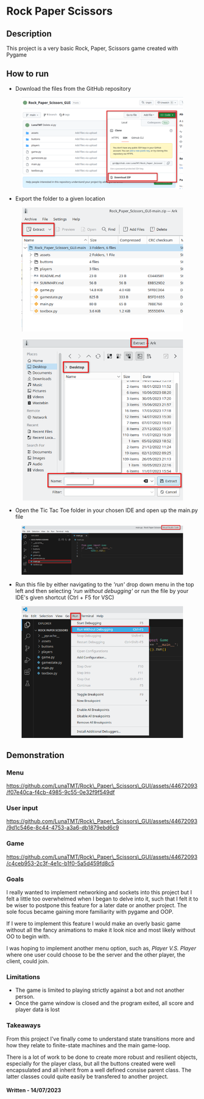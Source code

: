 # Rock Paper Scissors

## Description

This project is a very basic Rock, Paper, Scissors game created with Pygame

## How to run

* Download the files from the GitHub repository

<div align="center">

<figure><img src=".gitbook/assets/rock_paper_scissors.png" alt=""><figcaption></figcaption></figure>

</div>

* Export the folder to a given location

<div align="center">

<figure><img src=".gitbook/assets/extract.png" alt=""><figcaption></figcaption></figure>

</div>

<div align="center">

<figure><img src=".gitbook/assets/extract_2.png" alt=""><figcaption></figcaption></figure>

</div>

* Open the Tic Tac Toe folder in your chosen IDE and open up the main.py file

<div align="center">

<figure><img src=".gitbook/assets/run.png" alt=""><figcaption></figcaption></figure>

</div>

* Run this file by either navigating to the _'run'_ drop down menu in the top left and then selecting _'run without debugging'_ or run the file by your IDE's given shortcut (Ctrl + F5 for VSC)

<div align="center">

<figure><img src=".gitbook/assets/run2.png" alt=""><figcaption></figcaption></figure>

</div>

## Demonstration

### Menu

https://github.com/LunaTMT/Rock\_Paper\_Scissors\_GUI/assets/44672093/f07e40ca-f4cb-4985-9c55-0e32f9f549df

### User input

https://github.com/LunaTMT/Rock\_Paper\_Scissors\_GUI/assets/44672093/9d1c546e-8c44-4753-a3a6-db1879ebd6c9

### Game

https://github.com/LunaTMT/Rock\_Paper\_Scissors\_GUI/assets/44672093/c4ceb953-2c3f-4e1c-b1f0-5a5d459fd8c5

### Goals

I really wanted to implement networking and sockets into this project but I felt a little too overwhelmed when I began to delve into it, such that I felt it to be wiser to postpone this feature for a later date or another project. The sole focus became gaining more familiarity with pygame and OOP.

&#x20;If I were to implement this feature I would make an overly basic game without all the fancy animations to make it look nice and most likely without OO to begin with.&#x20;

I was hoping to implement another menu option, such as, _Player V.S. Player_ where one user could choose to be the server and the other player, the client, could join.

### Limitations

* The game is limited to playing strictly against a bot and not another person.
* Once the game window is closed and the program exited, all score and player data is lost

### Takeaways

From this project I've finally come to understand state transitions more and how they relate to finite-state machines and the main game-loop.

There is a lot of work to be done to create more robust and resilient objects, especially for the player class, but all the buttons created were well encapsulated and all inherit from a well defined consise parent class. The latter classes could quite easily be transfered to another project.

#### **Written - 14/07/2023**
